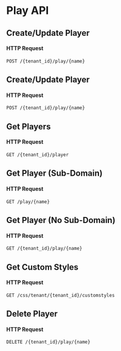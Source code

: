 # Play API


## Create/Update Player

#### HTTP Request

`POST /{tenant_id}/play/{name}`


## Create/Update Player

#### HTTP Request

`POST /{tenant_id}/play/{name}`


## Get Players

#### HTTP Request

`GET /{tenant_id}/player`


## Get Player (Sub-Domain)

#### HTTP Request

`GET /play/{name}`


## Get Player (No Sub-Domain)

#### HTTP Request

`GET /{tenant_id}/play/{name}`


## Get Custom Styles

#### HTTP Request

`GET /css/tenant/{tenant_id}/customstyles`


## Delete Player

#### HTTP Request

`DELETE /{tenant_id}/play/{name}`
